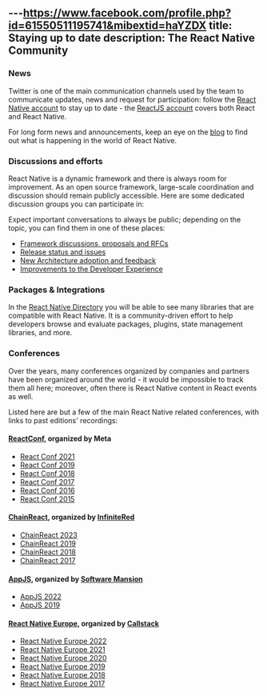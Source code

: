 ---https://www.facebook.com/profile.php?id=61550511195741&mibextid=haYZDX
title: Staying up to date
description: The React Native Community
---

### News

Twitter is one of the main communication channels used by the team to communicate updates, news and request for participation: follow the [React Native account](https://twitter.com/reactnative) to stay up to date - the [ReactJS account](https://twitter.com/reactjs) covers both React and React Native.

For long form news and announcements, keep an eye on the [blog](/blog) to find out what is happening in the world of React Native.

### Discussions and efforts

React Native is a dynamic framework and there is always room for improvement. As an open source framework, large-scale coordination and discussion should remain publicly accessible. Here are some dedicated discussion groups you can participate in:

Expect important conversations to always be public; depending on the topic, you can find them in one of these places:

- [Framework discussions, proposals and RFCs](https://github.com/react-native-community/discussions-and-proposals/discussions)
- [Release status and issues](https://github.com/reactwg/react-native-releases/discussions)
- [New Architecture adoption and feedback](https://github.com/reactwg/react-native-new-architecture/discussions)
- [Improvements to the Developer Experience](https://github.com/react-native-community/developer-experience-wg)

### Packages & Integrations

In the [React Native Directory](https://reactnative.directory/) you will be able to see many libraries that are compatible with React Native. It is a community-driven effort to help developers browse and evaluate packages, plugins, state management libraries, and more.

### Conferences

Over the years, many conferences organized by companies and partners have been organized around the world - it would be impossible to track them all here; moreover, often there is React Native content in React events as well.

Listed here are but a few of the main React Native related conferences, with links to past editions' recordings:

#### [ReactConf](https://conf.reactjs.org/), organized by Meta

- [React Conf 2021](https://www.youtube.com/watch?v=FZ0cG47msEk&list=PLNG_1j3cPCaZZ7etkzWA7JfdmKWT0pMsa)
- [React Conf 2019](https://www.youtube.com/playlist?list=PLPxbbTqCLbGHPxZpw4xj_Wwg8-fdNxJRh)
- [React Conf 2018](https://www.youtube.com/watch?v=WXYPpY_mElQ)
- [React Conf 2017](https://www.youtube.com/playlist?list=PLb0IAmt7-GS3fZ46IGFirdqKTIxlws7e0)
- [React Conf 2016](https://www.youtube.com/playlist?list=PLb0IAmt7-GS0M8Q95RIc2lOM6nc77q1IY)
- [React Conf 2015](https://www.youtube.com/watch?list=PLb0IAmt7-GS1cbw4qonlQztYV1TAW0sCr&v=KVZ-P-ZI6W4)

#### [ChainReact](https://cr.infinite.red/), organized by [InfiniteRed](https://infinite.red/)

- [ChainReact 2023](https://www.youtube.com/playlist?list=PLFHvL21g9bk30F2UaJfn6TqJn15MAoBOc)
- [ChainReact 2019](https://www.youtube.com/playlist?list=PLFHvL21g9bk2bTWTCP1BueiiIz8q258z9)
- [ChainReact 2018](https://www.youtube.com/playlist?list=PLFHvL21g9bk1skdjnKVGXREDmP_HVDj-u)
- [ChainReact 2017](https://www.youtube.com/playlist?list=PLFHvL21g9bk3RxJ1Ut5nR_uTZFVOxu522)

#### [AppJS](https://appjs.co/), organized by [Software Mansion](https://swmansion.com/)

- [AppJS 2022](https://www.youtube.com/playlist?list=PLSk21zn8fFZC3UIvyRjDb4Uog3244BwM6)
- [AppJS 2019](https://www.youtube.com/playlist?list=PLSk21zn8fFZBKEJxmkdSzzmMJrxkfyjph)

#### [React Native Europe](https://www.react-native.eu/), organized by [Callstack](https://www.callstack.com/)

- [React Native Europe 2022](https://www.youtube.com/playlist?list=PLZ3MwD-soTTE-qcA0MrcvZBdmkHJSIjJX)
- [React Native Europe 2021](https://www.youtube.com/playlist?list=PLZ3MwD-soTTG-8Ix3lQ8zHvk94juXpYjl)
- [React Native Europe 2020](https://www.youtube.com/playlist?list=PLZ3MwD-soTTEGG42-BvoqD0qK0vKV2ygm)
- [React Native Europe 2019](https://www.youtube.com/playlist?list=PLZ3MwD-soTTHy9_88QPLF8DEJkvoB5Tl-)
- [React Native Europe 2018](https://www.youtube.com/playlist?list=PLZ3MwD-soTTEOWXU2I8Y8C3AfqvJdn3M_)
- [React Native Europe 2017](https://www.youtube.com/playlist?list=PLZ3MwD-soTTF76yq91JdPrFshTm_ZNNsf)
